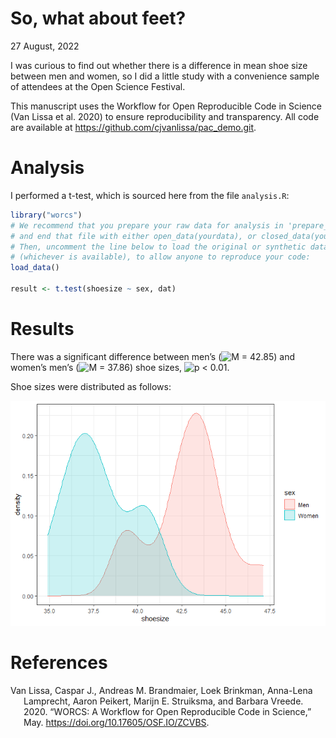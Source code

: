 So, what about feet?
================
27 August, 2022

I was curious to find out whether there is a difference in mean shoe
size between men and women, so I did a little study with a convenience
sample of attendees at the Open Science Festival.

This manuscript uses the Workflow for Open Reproducible Code in Science
(Van Lissa et al. 2020) to ensure reproducibility and transparency. All
code <!--and data--> are available at
<https://github.com/cjvanlissa/pac_demo.git>.

<!--The function below inserts a notification if the manuscript is knit using synthetic data. Make sure to insert it after load_data().-->

# Analysis

I performed a t-test, which is sourced here from the file `analysis.R`:

``` r
library("worcs")
# We recommend that you prepare your raw data for analysis in 'prepare_data.R',
# and end that file with either open_data(yourdata), or closed_data(yourdata).
# Then, uncomment the line below to load the original or synthetic data
# (whichever is available), to allow anyone to reproduce your code:
load_data()

result <- t.test(shoesize ~ sex, dat)
```

# Results

There was a significant difference between men’s
(![M = 42.85](https://latex.codecogs.com/png.image?%5Cdpi%7B110%7D&space;%5Cbg_white&space;M%20%3D%2042.85 "M = 42.85"))
and women’s men’s
(![M = 37.86](https://latex.codecogs.com/png.image?%5Cdpi%7B110%7D&space;%5Cbg_white&space;M%20%3D%2037.86 "M = 37.86"))
shoe sizes,
![p \< 0.01](https://latex.codecogs.com/png.image?%5Cdpi%7B110%7D&space;%5Cbg_white&space;p%20%3C%200.01 "p < 0.01").

Shoe sizes were distributed as follows:

![](manuscript_files/figure-gfm/histogram-1.png)<!-- -->

# References

<div id="refs" class="references csl-bib-body hanging-indent">

<div id="ref-vanlissaWORCSWorkflowOpen2020" class="csl-entry">

Van Lissa, Caspar J., Andreas M. Brandmaier, Loek Brinkman, Anna-Lena
Lamprecht, Aaron Peikert, Marijn E. Struiksma, and Barbara Vreede. 2020.
“WORCS: A Workflow for Open Reproducible Code in Science,” May.
<https://doi.org/10.17605/OSF.IO/ZCVBS>.

</div>

</div>
